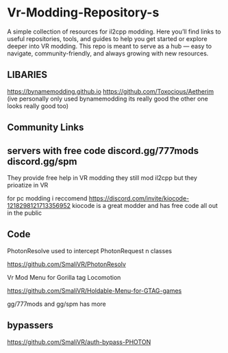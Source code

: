 # Vr-Modding-Repository-s
A simple collection of resources for il2cpp modding. Here you’ll find links to useful repositories, tools, and guides to help you get started or explore deeper into VR modding. This repo is meant to serve as a hub — easy to navigate, community-friendly, and always growing with new resources.


## LIBARIES
https://bynamemodding.github.io
https://github.com/Toxocious/Aetherim
(ive personally only used bynamemodding its really good the other one looks really good too)




## Community Links

servers with free code
discord.gg/777mods
discord.gg/spm
-------------------
They provide free help in VR modding they still mod il2cpp but they prioatize in VR


for pc modding i reccomend
https://discord.com/invite/kiocode-1218298121713356952
kiocode is a great modder and has free code all out in the public



## Code

PhotonResolve used to intercept PhotonRequest n classes




https://github.com/SmaliVR/PhotonResolv


Vr Mod Menu for Gorilla tag Locomotion

https://github.com/SmaliVR/Holdable-Menu-for-GTAG-games

gg/777mods and gg/spm has more

## bypassers

https://github.com/SmaliVR/auth-bypass-PHOTON




